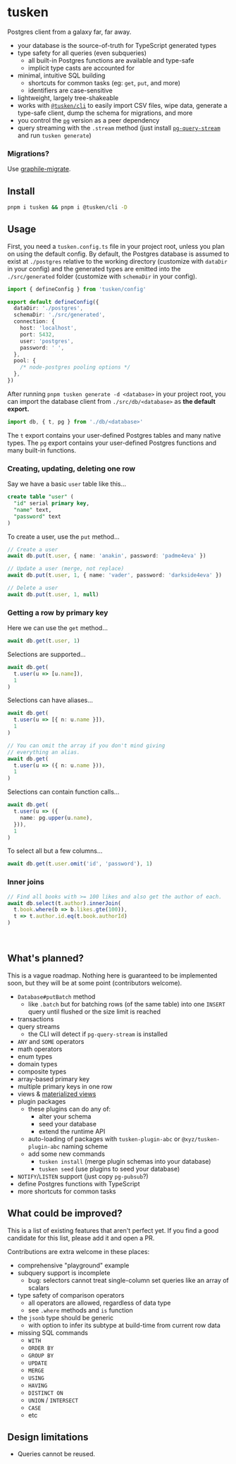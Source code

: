 # tusken

Postgres client from a galaxy far, far away.

- your database is the source-of-truth for TypeScript generated types
- type safety for all queries (even subqueries)
  - all built-in Postgres functions are available and type-safe
  - implicit type casts are accounted for
- minimal, intuitive SQL building
  - shortcuts for common tasks (eg: `get`, `put`, and more)
  - identifiers are case-sensitive
- lightweight, largely tree-shakeable
- works with [`@tusken/cli`] to easily import CSV files, wipe data, generate a type-safe client, dump the schema for migrations, and more
- you control the [`pg`] version as a peer dependency
- query streaming with the `.stream` method (just install [`pg-query-stream`] and run `tusken generate`)

[`pg`]: https://www.npmjs.com/package/pg
[`pg-query-stream`]: https://www.npmjs.com/package/pg-query-stream
[`@tusken/cli`]: https://github.com/alloc/tusken/tree/master/packages/tusken-cli

### Migrations?

Use [graphile-migrate](https://github.com/graphile/migrate).

## Install

```sh
pnpm i tusken && pnpm i @tusken/cli -D
```

## Usage

First, you need a `tusken.config.ts` file in your project root, unless you plan on using the default config. By default, the Postgres database is assumed to exist at `./postgres` relative to the working directory (customize with `dataDir` in your config) and the generated types are emitted into the `./src/generated` folder (customize with `schemaDir` in your config).

```ts
import { defineConfig } from 'tusken/config'

export default defineConfig({
  dataDir: './postgres',
  schemaDir: './src/generated',
  connection: {
    host: 'localhost',
    port: 5432,
    user: 'postgres',
    password: ' ',
  },
  pool: {
    /* node-postgres pooling options */
  },
})
```

After running `pnpm tusken generate -d <database>` in your project root, you can import the database client from `./src/db/<database>` as **the default export.**

```ts
import db, { t, pg } from './db/<database>'
```

The `t` export contains your user-defined Postgres tables and many native types. The `pg` export contains your user-defined Postgres functions and many built-in functions.

### Creating, updating, deleting one row

Say we have a basic `user` table like this…

```sql
create table "user" (
  "id" serial primary key,
  "name" text,
  "password" text
)
```

To create a user, use the `put` method…

```ts
// Create a user
await db.put(t.user, { name: 'anakin', password: 'padme4eva' })

// Update a user (merge, not replace)
await db.put(t.user, 1, { name: 'vader', password: 'darkside4eva' })

// Delete a user
await db.put(t.user, 1, null)
```

### Getting a row by primary key

Here we can use the `get` method…

```ts
await db.get(t.user, 1)
```

Selections are supported…

```ts
await db.get(
  t.user(u => [u.name]),
  1
)
```

Selections can have aliases…

```ts
await db.get(
  t.user(u => [{ n: u.name }]),
  1
)

// You can omit the array if you don't mind giving
// everything an alias.
await db.get(
  t.user(u => ({ n: u.name })),
  1
)
```

Selections can contain function calls…

```ts
await db.get(
  t.user(u => ({
    name: pg.upper(u.name),
  })),
  1
)
```

To select all but a few columns…

```ts
await db.get(t.user.omit('id', 'password'), 1)
```

### Inner joins

```ts
// Find all books with >= 100 likes and also get the author of each.
await db.select(t.author).innerJoin(
  t.book.where(b => b.likes.gte(100)),
  t => t.author.id.eq(t.book.authorId)
)
```

&nbsp;

## What's planned?

This is a vague roadmap. Nothing here is guaranteed to be implemented soon, but they will be at some point (contributors welcome).

- `Database#putBatch` method
  - like `.batch` but for batching rows (of the same table) into one `INSERT` query until flushed or the size limit is reached
- transactions
- query streams
  - the CLI will detect if `pg-query-stream` is installed
- `ANY` and `SOME` operators
- math operators
- enum types
- domain types
- composite types
- array-based primary key
- multiple primary keys in one row
- views & [materialized views](https://www.postgresql.org/docs/14/rules-materializedviews.html)
- plugin packages
  - these plugins can do any of:
    - alter your schema
    - seed your database
    - extend the runtime API
  - auto-loading of packages with `tusken-plugin-abc` or `@xyz/tusken-plugin-abc` naming scheme
  - add some new commands
    - `tusken install` (merge plugin schemas into your database)
    - `tusken seed` (use plugins to seed your database)
- `NOTIFY`/`LISTEN` support (just copy `pg-pubsub`?)
- define Postgres functions with TypeScript
- more shortcuts for common tasks

## What could be improved?

This is a list of existing features that aren't perfect yet. If you find a good candidate for this list, please add it and open a PR.

Contributions are extra welcome in these places:

- comprehensive "playground" example
- subquery support is incomplete
  - bug: selectors cannot treat single-column set queries like an array of scalars
- type safety of comparison operators
  - all operators are allowed, regardless of data type
  - see `.where` methods and `is` function
- the `jsonb` type should be generic
  - with option to infer its subtype at build-time from current row data
- missing SQL commands
  - `WITH`
  - `ORDER BY`
  - `GROUP BY`
  - `UPDATE`
  - `MERGE`
  - `USING`
  - `HAVING`
  - `DISTINCT ON`
  - `UNION` / `INTERSECT`
  - `CASE`
  - etc

## Design limitations

- Queries cannot be reused.
